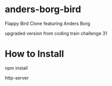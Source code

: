 # anders-borg-bird
Flappy Bird Clone featuring Anders Borg

upgraded version from coding train challenge 31

# How to Install

npm install

http-server
